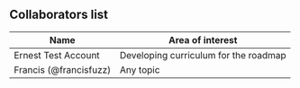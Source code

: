 ## Collaborators list

| Name | Area of interest |
| ---- | ---------------- |
| Ernest Test Account | Developing curriculum for the roadmap |
| Francis (@francisfuzz) | Any topic | 
